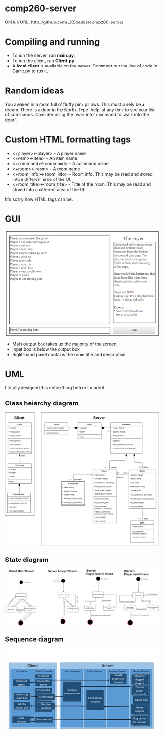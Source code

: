 # comp260-server
GitHub URL: http://github.com/LXShades/comp260-server

# Compiling and running
* To run the server, run **__main__.py**.
* To run the client, run **Client.py**.
* A **local client** is available on the server. Comment out the line of code in Game.py to run it.

# Random ideas
You awaken in a room full of fluffy pink pillows. This must surely be a dream.
There is a door in the North.
Type 'help' at any time to see your list of commands. Consider using the 'walk into' command to 'walk into the door'.

# Custom HTML formatting tags
* <+player><-player> - A player name
* <+item><-item> - An item name
* <+command><-command> - A command name
* <+room><-room> - A room name
* <+room_info><-room_info> - Room info. This may be read and stored into a different area of the UI.
* <+room_title><-room_title> - Title of the room. This may be read and stored into a different area of the UI.

It's scary how <self-explanatory> HTML tags can be.

# GUI
![Client wireframe](client_outline.png)
* Main output box takes up the majority of the screen
* Input box is below the output box
* Right-hand panel contains the room title and description

# UML
I totally designed this entire thing before I made it.

## Class heiarchy diagram
![UML classes](uml_classes.png)

## State diagram
![UML states](uml_state.png)

## Sequence diagram
![UML sequence](uml_sequence.png)